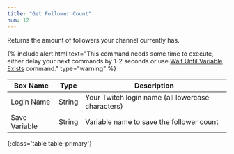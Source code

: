 ```yaml
---
title: "Get Follower Count"
num: 12
---
```


Returns the amount of followers your channel currently has.

{% include alert.html text="This command needs some time to execute, either delay your next commands by 1-2 seconds or use <a href='/docs/commands/wait#waituntilvariableexists'>Wait Until Variable Exists</a> command." type="warning" %} 

| Box Name | Type | Description | 
|-------|--------|--------
|Login Name|String|Your Twitch login name (all lowercase characters)
|Save Variable|String|Variable name to save the follower count
{:class='table table-primary'}










